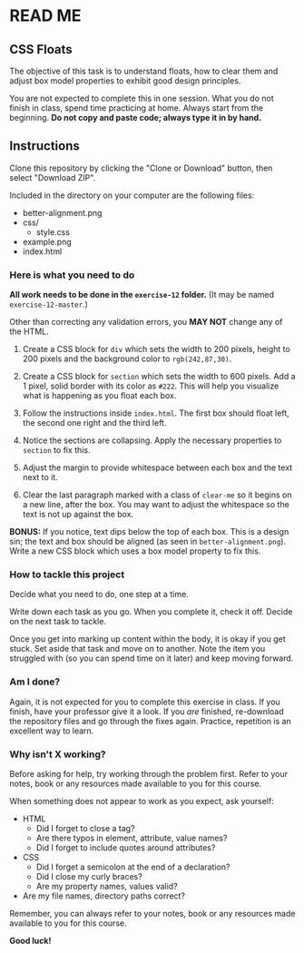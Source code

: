 # READ ME

## CSS Floats

The objective of this task is to understand floats, how to clear them and adjust box model properties to exhibit good design principles.

You are not expected to complete this in one session. What you do not finish in class, spend time practicing at home. Always start from the beginning. **Do not copy and paste code; always type it in by hand.**

## Instructions

Clone this repository by clicking the "Clone or Download" button, then select "Download ZIP".

Included in the directory on your computer are the following files:

- better-alignment.png
- css/
  - style.css
- example.png
- index.html


### Here is what you need to do

**All work needs to be done in the `exercise-12` folder.** (It may be named `exercise-12-master`.)

Other than correcting any validation errors, you **MAY NOT** change any of the HTML.

1. Create a CSS block for `div` which sets the width to 200 pixels, height to 200 pixels and the background color to `rgb(242,87,30)`.

2. Create a CSS block for `section` which sets the width to 600 pixels. Add a 1 pixel, solid border with its color as `#222`. This will help you visualize what is happening as you float each box.

3. Follow the instructions inside `index.html`. The first box should float left, the second one right and the third left.

4. Notice the sections are collapsing. Apply the necessary properties to `section` to fix this.

5. Adjust the margin to provide whitespace between each box and the text next to it.

6. Clear the last paragraph marked with a class of `clear-me` so it begins on a new line, after the box. You may want to adjust the whitespace so the text is not up against the box.

**BONUS:** If you notice, text dips below the top of each box. This is a design sin; the text and box should be aligned (as seen in `better-alignment.png`). Write a new CSS block which uses a box model property to fix this.

### How to tackle this project

Decide what you need to do, one step at a time.

Write down each task as you go. When you complete it, check it off. Decide on the next task to tackle.

Once you get into marking up content within the body, it is okay if you get stuck. Set aside that task and move on to another. Note the item you struggled with (so you can spend time on it later) and keep moving forward.

### Am I done?

Again, it is not expected for you to complete this exercise in class.  If you finish, have your professor give it a look.  If you *are* finished, re-download the repository files and go through the fixes again. Practice, repetition is an excellent way to learn.

### Why isn't X working?

Before asking for help, try working through the problem first. Refer to your notes, book or any resources made available to you for this course.

When something does not appear to work as you expect, ask yourself:

  - HTML
    - Did I forget to close a tag?
    - Are there typos in element, attribute, value names?
    - Did I forget to include quotes around attributes?
  - CSS
    - Did I forget a semicolon at the end of a declaration?
    - Did I close my curly braces?
    - Are my property names, values valid?
  - Are my file names, directory paths correct?

Remember, you can always refer to your notes, book or any resources made available to you for this course.

**Good luck!**
